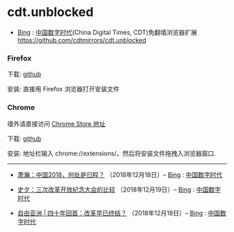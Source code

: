 # cdt.unblocked

- [Bing](https://www.microsofttranslator.com/bv.aspx?from=&to=cn&a=https://chinadigitaltimes.net/chinese/) : [中国数字时代](https://chinadigitaltimes.net/chinese/)(China Digital Times, CDT)免翻墙浏览器扩展
https://github.com/cdtmirrors/cdt.unblocked

### Firefox 
下载: <a href="https://github.com/cdtmirrors/cdt.unblocked/blob/master/installer/china_digital_times-0.0.7-fx+an.xpi?raw=true" target="_blank">github</a> 

安装: 直接用 Firefox 浏览器打开安装文件


### Chrome
墙外请直接访问 <a href="https://chrome.google.com/webstore/detail/pogbeechjdafcafejffopgfhafkkbgfe" target="_blank"> Chrome Store 地址</a>

下载: <a href="https://github.com/cdtmirrors/cdt.unblocked/blob/master/installer/china_digital_times-latest.crx?raw=true" target="_blank">github</a>

安装: 地址栏输入 chrome://extensions/，然后将安装文件拖拽入浏览器窗口.

-----------------------------------------------------------------

- [萧瀚：中国2018，何处是归程？](https://chinadigitaltimes.net/chinese/2018/12/萧瀚：中国2018，何处是归程？/) （2018年12月18日）– [Bing](https://www.microsofttranslator.com/bv.aspx?from=&to=cn&a=https://chinadigitaltimes.net/chinese/2018/12/萧瀚：中国2018，何处是归程？/) : [中国数字时代](https://chinadigitaltimes.net/chinese/)

- [史夕：三次改革开放纪念大会的比较](https://chinadigitaltimes.net/chinese/2018/12/史夕：三次改革开放纪念大会的比较/) （2018年12月19日）– [Bing](https://www.microsofttranslator.com/bv.aspx?from=&to=cn&a=https://chinadigitaltimes.net/chinese/2018/12/史夕：三次改革开放纪念大会的比较/) : [中国数字时代](https://chinadigitaltimes.net/chinese/)

- [自由亚洲 | 四十年回首：改革早已终结？](https://chinadigitaltimes.net/chinese/2018/12/自由亚洲-四十年回首：改革早已终结？/) （2018年12月18日）– [Bing](https://www.microsofttranslator.com/bv.aspx?from=&to=cn&a=https://chinadigitaltimes.net/chinese/2018/12/自由亚洲-四十年回首：改革早已终结？/) : [中国数字时代](https://chinadigitaltimes.net/chinese/)
